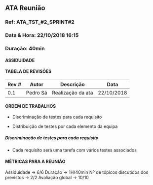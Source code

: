 ## ATA Reunião

### Ref: ATA_TST_#2_SPRINT#2

### Data & Hora: 22/10/2018 16:15

### Duração: 40min

#### ASSIDUIDADE

#### TABELA DE REVISÕES

| Rev # | Autor    | Descrição         | Data       |
| ----- | -------- | ----------------- | ---------- |
| 0.1   | Pedro Sá | Realização da ata | 22/10/2018 |

#### ORDEM DE TRABALHOS

- Discriminação de testes para cada requisito

- Distribuição de testes por cada elemento da equipa



##### Discriminação de testes para cada requisito

- Cada requisito será uma tarefa com vários testes associados

#### MÉTRICAS PARA A REUNIÃO

Assiduidade -> 6/6
Duração -> 1H/40min
Nº de tópicos discutidos dos previstos -> 2/2
Avaliação global -> 10/10
